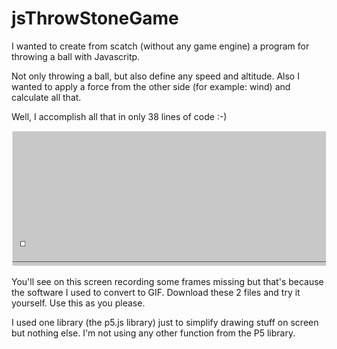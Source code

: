 # jsThrowStoneGame

I wanted to create from scatch (without any game engine) a program for throwing a ball with Javascritp.

Not only throwing a ball, but also define any speed and altitude. 
Also I wanted to apply a force from the other side (for example: wind) and calculate all that.

Well, I accomplish all that in only 38 lines of code :-) 

![alt text](https://github.com/warodri/jsThrowStoneGame/blob/master/2018-12-19_16-52-23.gif?raw=true)

You'll see on this screen recording some frames missing but that's because the software I used to convert to GIF.
Download these 2 files and try it yourself. Use this as you please.

I used one library (the p5.js library) just to simplify drawing stuff on screen but nothing else. 
I'm not using any other function from the P5 library.

